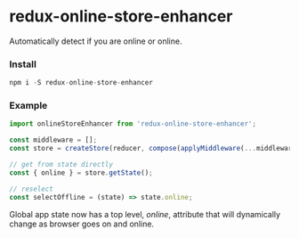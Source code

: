 # redux-online-store-enhancer
Automatically detect if you are online or online.

### Install

```js
npm i -S redux-online-store-enhancer
```

### Example

```js
import onlineStoreEnhancer from 'redux-online-store-enhancer';

const middleware = [];
const store = createStore(reducer, compose(applyMiddleware(...middleware), onlineStoreEnhancer);

// get from state directly
const { online } = store.getState();

// reselect
const selectOffline = (state) => state.online;
```

Global app state now has a top level, _online_, attribute that will dynamically change as browser goes on and online.

